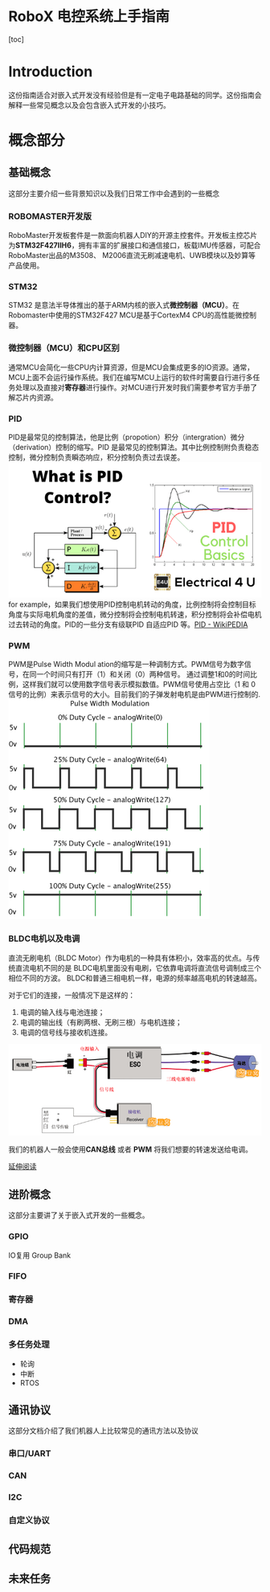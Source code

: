 # RoboX 电控系统上手指南
[toc]
# Introduction

这份指南适合对嵌入式开发没有经验但是有一定电子电路基础的同学。这份指南会解释一些常见概念以及会包含嵌入式开发的小技巧。

# 概念部分

## 基础概念

这部分主要介绍一些背景知识以及我们日常工作中会遇到的一些概念

### ROBOMASTER开发版

RoboMaster开发板套件是一款面向机器人DIY的开源主控套件。开发板主控芯片为**STM32F427IIH6**，拥有丰富的扩展接口和通信接口，板载IMU传感器，可配合RoboMaster出品的M3508、 M2006直流无刷减速电机、UWB模块以及妙算等产品使用。

### STM32

STM32 是意法半导体推出的基于ARM内核的嵌入式**微控制器（MCU）**。在Robomaster中使用的STM32F427 MCU是基于CortexM4 CPU的高性能微控制器。

### 微控制器（MCU）和CPU区别

通常MCU会简化一些CPU内计算资源，但是MCU会集成更多的IO资源。通常，MCU上面不会运行操作系统。我们在编写MCU上运行的软件时需要自行进行多任务处理以及直接对**寄存器**进行操作。对MCU进行开发时我们需要参考官方手册了解芯片内资源。

### PID

PID是最常见的控制算法，他是比例（propotion）积分（intergration）微分（derivation）控制的缩写。PID 是最常见的控制算法。其中比例控制附负责稳态控制，微分控制负责瞬态响应，积分控制负责过去误差。![PID Example](What-is-PID-Control.png) for example，如果我们想使用PID控制电机转动的角度，比例控制将会控制目标角度与实际电机角度的差值，微分控制将会控制电机转速，积分控制将会补偿电机过去转动的角度。PID的一些分支有级联PID 自适应PID 等。[PID - WikiPEDIA](https://zh.wikipedia.org/wiki/PID%E6%8E%A7%E5%88%B6%E5%99%A8
) 

### PWM

PWM是Pulse Width Modul ation的缩写是一种调制方式。PWM信号为数字信号，在同一个时间只有打开（1）和关闭（0）两种信号。 通过调整1和0的时间比例，这样我们就可以使用数字信号表示模拟数值。PWM信号使用占空比（1 和 0 信号的比例）来表示信号的大小。目前我们的子弹发射电机是由PWM进行控制的. 
![PWM IMG](pwm.gif)

### BLDC电机以及电调

 直流无刷电机（BLDC Motor）作为电机的一种具有体积小，效率高的优点。与传统直流电机不同的是 BLDC电机里面没有电刷，它依靠电调将直流信号调制成三个相位不同的方波。 BLDC和普通三相电机一样，电源的频率越高电机的转速越高。

对于它们的连接，一般情况下是这样的：
1. 电调的输入线与电池连接；
2. 电调的输出线（有刷两根、无刷三根）与电机连接；
3. 电调的信号线与接收机连接。

![BLDC](BLDC.png)

我们的机器人一般会使用**CAN总线** 或者 **PWM** 将我们想要的转速发送给电调。

[延伸阅读](http://www.modouwo.com/AiHaoZhe/Tutorial/Detail/UAV/744/13)

## 进阶概念

这部分主要讲了关于嵌入式开发的一些概念。 

### GPIO
IO复用 Group Bank

### FIFO

### 寄存器

### DMA

### 多任务处理

- 轮询
- 中断
- RTOS

## 通讯协议

这部分文档介绍了我们机器人上比较常见的通讯方法以及协议

### 串口/UART

### CAN

### I2C

### 自定义协议

## 代码规范

## 未来任务





